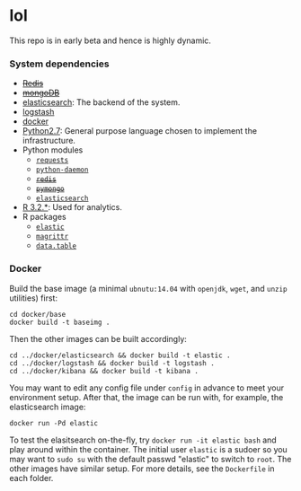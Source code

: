 # lol
This repo is in early beta and hence is highly dynamic.

### System dependencies

+ ~~[Redis](http://redis.io)~~
+ ~~[mongoDB](https://www.mongodb.org)~~
+ [elasticsearch](https://www.elastic.co): The backend of the system.
+ [logstash](https://www.elastic.co/products/logstash)
+ [docker](https://www.docker.com)
+ [Python2.7](https://www.python.org/download/releases/2.7/): General purpose language chosen to implement the infrastructure.
+ Python modules
    + [`requests`](http://docs.python-requests.org/en/latest/)
    + [`python-daemon`](https://pypi.python.org/pypi/python-daemon/)
    + ~~[`redis`](https://pypi.python.org/pypi/redis)~~
    + ~~[`pymongo`](https://api.mongodb.org/python/current/)~~
    + [`elasticsearch`](https://elasticsearch-py.readthedocs.org)
+ [R 3.2.*](https://www.r-project.org): Used for analytics.
+ R packages
    + [`elastic`](https://cran.r-project.org/package=elastic)
    + [`magrittr`](https://cran.r-project.org/web/packages/magrittr/vignettes/magrittr.html)
    + [`data.table`](https://github.com/Rdatatable/data.table)


### Docker

Build the base image (a minimal `ubnutu:14.04` with `openjdk`, `wget`, and `unzip` utilities) first:
```
cd docker/base
docker build -t baseimg .
```
Then the other images can be built accordingly:
```
cd ../docker/elasticsearch && docker build -t elastic .
cd ../docker/logstash && docker build -t logstash .
cd ../docker/kibana && docker build -t kibana .
```
You may want to edit any config file under `config` in advance to meet your environment setup.
After that, the image can be run with, for example, the elasticsearch image:
```
docker run -Pd elastic
```
To test the elasitsearch on-the-fly, try `docker run -it elastic bash` and play around within the container. 
The initial user `elastic` is a sudoer so you may want to `sudo su` with the default passwd "elastic" to switch to `root`.
The other images have similar setup.
For more details, see the `Dockerfile` in each folder.



